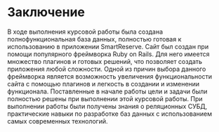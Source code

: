 # Заключение
В ходе выполнения курсовой работы была создана полнофункциональная база данных, полностью готовая к использованию в приложении SmartReserve.
Сайт был создан при помощи популярного фреймворка Ruby on Rails. Для него имеется множество плагинов и готовых решений, что позволяет создать приложения любой сложности. Одной из причин выбора данного фреймворка является возможность увеличения функциональности сайта с помощью плагинов и легкость в создании и изменении функционала.
Поставленные в начале работы цели и задачи были полностью решены при выполнении этой курсовой работы. При выполнении работы были получены знания о реляционных СУБД, практические навыки по разработке баз данных с использованием самых современных технологий.